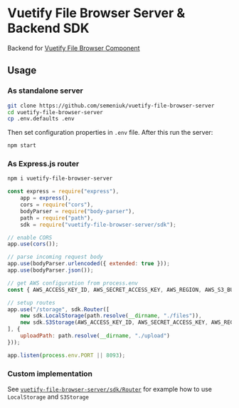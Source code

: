 # Vuetify File Browser Server & Backend SDK

Backend for [Vuetify File Browser Component](https://www.npmjs.com/package/vuetify-file-browser)

## Usage

### As standalone server

```bash
git clone https://github.com/semeniuk/vuetify-file-browser-server
cd vuetify-file-browser-server
cp .env.defaults .env
```

Then set configuration properties in `.env` file. After this run the server:

```bash
npm start
```

### As Express.js router

```bash
npm i vuetify-file-browser-server
```

```js
const express = require("express"),
    app = express(),
    cors = require("cors"),
    bodyParser = require("body-parser"),
    path = require("path"),
    sdk = require("vuetify-file-browser-server/sdk");

// enable CORS
app.use(cors());

// parse incoming request body
app.use(bodyParser.urlencoded({ extended: true }));
app.use(bodyParser.json());

// get AWS configuration from process.env
const { AWS_ACCESS_KEY_ID, AWS_SECRET_ACCESS_KEY, AWS_REGION, AWS_S3_BUCKET, FILEBROWSER_AWS_ROOT_PATH } = process.env;

// setup routes
app.use("/storage", sdk.Router([
    new sdk.LocalStorage(path.resolve(__dirname, "./files")),
    new sdk.S3Storage(AWS_ACCESS_KEY_ID, AWS_SECRET_ACCESS_KEY, AWS_REGION, AWS_S3_BUCKET, FILEBROWSER_AWS_ROOT_PATH)
], {
    uploadPath: path.resolve(__dirname, "./upload")
}));

app.listen(process.env.PORT || 8093);
```

### Custom implementation

See [`vuetify-file-browser-server/sdk/Router`](https://github.com/semeniuk/vuetify-file-browser-server/blob/master/sdk/Router.js) for example how to use `LocalStorage` and `S3Storage`